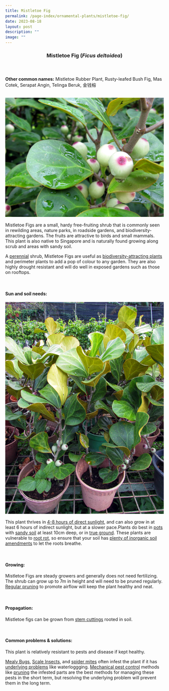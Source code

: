 ```yaml
---
title: Mistletoe Fig
permalink: /page-index/ornamental-plants/mistletoe-fig/
date: 2023-08-18
layout: post
description: ""
image: ""
---
```

<header> 
	<h3>Mistletoe Fig (<em>Ficus deltoidea</em>)</h3> 
</header>

<section>
	<p><strong>Other common names:</strong> Mistletoe Rubber Plant, Rusty-leafed Bush Fig, Mas Cotek, Serapat Angin, Telinga Beruk, 金钱榕</p>
	<br>
</section>

<section>
	<img title="Mistletoe Fig fruits. Photo by Victoria Lim." src="/images/Plants/mistletoefig%20(1)_victorialim.jpg">
	<p>Mistletoe Figs are a small, hardy free-fruiting shrub that is commonly seen in rewilding areas, nature parks, in roadside gardens, and biodiversity-attracting gardens. The fruits are attractive to birds and small mammals. This plant is also native to Singapore and is naturally found growing along scrub and areas with sandy soil.</p>
	<p>A <a href="/learn-more-about-gardening/glossary/#p">perennial</a> shrub, Mistletoe Figs are useful as <a href="/page-index/glossary/biodiversity-attracting-plants/">biodiversity-attracting plants</a> and perimeter plants to add a pop of colour to any garden. They are also highly drought resistant and will do well in exposed gardens such as those on rooftops.</p>
	 <br> 
</section> 
 
<section> 
  <h4>Sun and soil needs:</h4> 
	<img title="Mistletoe Fig plants growing in pots. Photo by Victoria Lim." src="/images/Plants/mistletoefig_victorialim.jpg">
  <p>This plant thrives in <a href="/page-index/horticulture-techniques/gauging-light/">4-8 hours of direct sunlight</a>, and can also grow in at least 6 hours of indirect sunlight, but at a slower pace.Plants do best in <a href="/page-index/horticulture-techniques/planting-in-containers/">pots</a> with <a href="/page-index/horticulture-techniques/soil/">sandy soil</a> at least 10cm deep, or in <a href="/page-index/horticulture-techniques/true-ground/">true ground</a>. These plants are vulnerable to <a href="/page-index/plant-problems/root-rot/">root rot</a>, so ensure that your soil has <a href="/page-index/horticulture-techniques/soil-amendments/">plenty of inorganic soil amendments</a> to let the roots breathe.</p> 
	<br>
</section>
	
<section> 
  <h4>Growing:</h4> 
	<p>Mistletoe Figs are steady growers and generally does not need fertilizing. The shrub can grow up to 7m in height and will need to be pruned regularly. <a href="/page-index/horticulture-techniques/pruning/">Regular pruning</a> to promote airflow will keep the plant healthy and neat.</p> 
	<br> 
</section> 

<section> 
  <h4>Propagation:</h4> 
	<p>Mistletoe figs can be grown from <a href="/page-index/horticulture-techniques/propagating-by-cuttings/">stem cuttings</a> rooted in soil.</p> 
	<br> 
</section> 
 
<section> 
  <h4>Common problems &amp; solutions:</h4> 
	<p>This plant is relatively resistant to pests and disease if kept healthy.</p>
	<p><a href="/page-index/pests/mealy-bugs/">Mealy Bugs</a>, <a href="/page-index/pests/scale-insects/">Scale Insects</a>,  and <a href="/page-index/pests/spider-mites/">spider mites</a> often infest the plant if it has <a href="/learn-more-about-gardening/plant-problems/">underlying problems</a> like waterloggging. <a href="/horticulture-techniques/pest-control/">Mechanical pest control</a> methods like <a href="/page-index/horticulture-techniques/pruning/">pruning</a> the infested parts are the best methods for managing these pests in the short term, but resolving the underlying problem will prevent them in the long term.</p>
	<br> 
</section>